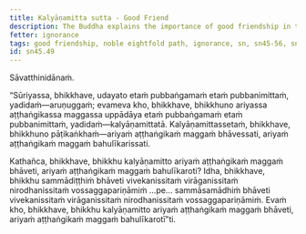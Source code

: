 ```yaml
---
title: Kalyāṇamitta sutta - Good Friend
description: The Buddha explains the importance of good friendship in the development and cultivation of the noble eightfold path.
fetter: ignorance
tags: good friendship, noble eightfold path, ignorance, sn, sn45-56, sn45
id: sn45.49
---
```


Sāvatthinidānaṁ.

“Sūriyassa, bhikkhave, udayato etaṁ pubbaṅgamaṁ etaṁ pubbanimittaṁ, yadidaṁ—aruṇuggaṁ; evameva kho, bhikkhave, bhikkhuno ariyassa aṭṭhaṅgikassa maggassa uppādāya etaṁ pubbaṅgamaṁ etaṁ pubbanimittaṁ, yadidaṁ—kalyāṇamittatā. Kalyāṇamittassetaṁ, bhikkhave, bhikkhuno pāṭikaṅkhaṁ—ariyaṁ aṭṭhaṅgikaṁ maggaṁ bhāvessati, ariyaṁ aṭṭhaṅgikaṁ maggaṁ bahulīkarissati.

Kathañca, bhikkhave, bhikkhu kalyāṇamitto ariyaṁ aṭṭhaṅgikaṁ maggaṁ bhāveti, ariyaṁ aṭṭhaṅgikaṁ maggaṁ bahulīkaroti? Idha, bhikkhave, bhikkhu sammādiṭṭhiṁ bhāveti vivekanissitaṁ virāganissitaṁ nirodhanissitaṁ vossaggapariṇāmiṁ …pe… sammāsamādhiṁ bhāveti vivekanissitaṁ virāganissitaṁ nirodhanissitaṁ vossaggapariṇāmiṁ. Evaṁ kho, bhikkhave, bhikkhu kalyāṇamitto ariyaṁ aṭṭhaṅgikaṁ maggaṁ bhāveti, ariyaṁ aṭṭhaṅgikaṁ maggaṁ bahulīkarotī”ti.